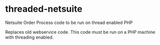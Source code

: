 threaded-netsuite
=================

Netsuite Order Process code to be run on thread enabled PHP

Replaces old webservice code. This code must be run on a PHP machine with threading enabled.
